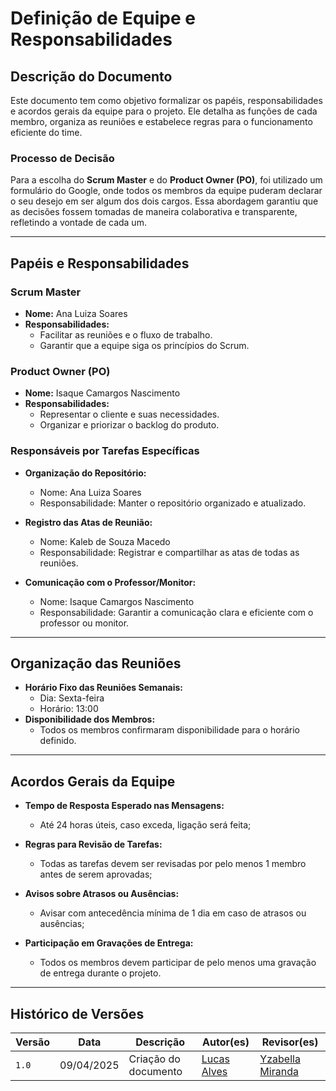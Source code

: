# Definição de Equipe e Responsabilidades

## Descrição do Documento

Este documento tem como objetivo formalizar os papéis, responsabilidades e acordos gerais da equipe para o projeto. Ele detalha as funções de cada membro, organiza as reuniões e estabelece regras para o funcionamento eficiente do time.

### Processo de Decisão

Para a escolha do **Scrum Master** e do **Product Owner (PO)**, foi utilizado um formulário do Google, onde todos os membros da equipe puderam declarar o seu desejo em ser algum dos dois cargos. Essa abordagem garantiu que as decisões fossem tomadas de maneira colaborativa e transparente, refletindo a vontade de cada um.

---

## Papéis e Responsabilidades

### Scrum Master
- **Nome:** Ana Luiza Soares
- **Responsabilidades:**
  - Facilitar as reuniões e o fluxo de trabalho.
  - Garantir que a equipe siga os princípios do Scrum.

### Product Owner (PO)
- **Nome:** Isaque Camargos Nascimento
- **Responsabilidades:**
  - Representar o cliente e suas necessidades.
  - Organizar e priorizar o backlog do produto.

### Responsáveis por Tarefas Específicas
- **Organização do Repositório:**
  - Nome: Ana Luiza Soares
  - Responsabilidade: Manter o repositório organizado e atualizado.
  
- **Registro das Atas de Reunião:**
  - Nome: Kaleb de Souza Macedo
  - Responsabilidade: Registrar e compartilhar as atas de todas as reuniões.

- **Comunicação com o Professor/Monitor:**
  - Nome: Isaque Camargos Nascimento
  - Responsabilidade: Garantir a comunicação clara e eficiente com o professor ou monitor.

---

## Organização das Reuniões

- **Horário Fixo das Reuniões Semanais:**
  - Dia: Sexta-feira
  - Horário: 13:00
- **Disponibilidade dos Membros:**
  - Todos os membros confirmaram disponibilidade para o horário definido.

---

## Acordos Gerais da Equipe

- **Tempo de Resposta Esperado nas Mensagens:**
  - Até 24 horas úteis, caso exceda, ligação será feita;

- **Regras para Revisão de Tarefas:**
  - Todas as tarefas devem ser revisadas por pelo menos 1 membro antes de serem aprovadas;

- **Avisos sobre Atrasos ou Ausências:**
  - Avisar com antecedência mínima de 1 dia em caso de atrasos ou ausências;

- **Participação em Gravações de Entrega:**
  - Todos os membros devem participar de pelo menos uma gravação de entrega durante o projeto.

---

## Histórico de Versões

| Versão | Data       | Descrição            | Autor(es)                                                                                           | Revisor(es)                                      |
| ------ | ---------- | -------------------- | --------------------------------------------------------------------------------------------------- | ------------------------------------------------ |
| `1.0`  | 09/04/2025 | Criação do documento | [Lucas Alves](https://github.com/LucasAlves71) | [Yzabella Miranda](https://github.com/redjsun) |